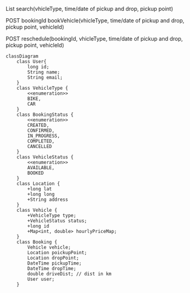 List<Vehicle> search(vhicleType, time/date of pickup and drop, pickup point)

POST bookingId bookVehicle(vhicleType, time/date of pickup and drop, pickup point, vehicleId)

POST reschedule(bookingId, vhicleType, time/date of pickup and drop, pickup point, vehicleId)

```mermaid
classDiagram
    class User{
        long id;
        String name;
        String email;
    }
    class VehicleType {
        <<enumeration>>
        BIKE,
        CAR
    }
    class BookingStatus {
        <<enumeration>>
        CREATED,
        CONFIRMED,
        IN_PROGRESS,
        COMPLETED,
        CANCELLED
    }
    class VehicleStatus {
        <<enumeration>>
        AVAILABLE,
        BOOKED
    }
    class Location {
        +long lat
        +long long
        +String address
    }
    class Vehicle {
        +VehicleType type;
        +VehicleStatus status;
        +long id
        +Map<int, double> hourlyPriceMap;
    }
    class Booking {
        Vehicle vehicle;
        Location poickupPoint;
        Location dropPoint;
        DateTime pickupTime;
        DateTime dropTime;
        double driveDist; // dist in km
        User user; 
    }
